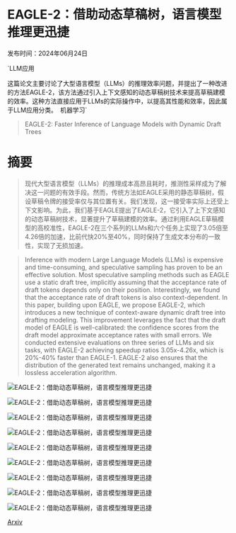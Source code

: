 # EAGLE-2：借助动态草稿树，语言模型推理更迅捷

发布时间：2024年06月24日

`LLM应用

这篇论文主要讨论了大型语言模型（LLMs）的推理效率问题，并提出了一种改进的方法EAGLE-2，该方法通过引入上下文感知的动态草稿树技术来提高草稿建模的效率。这种方法直接应用于LLMs的实际操作中，以提高其性能和效率，因此属于LLM应用分类。` `机器学习`

> EAGLE-2: Faster Inference of Language Models with Dynamic Draft Trees

# 摘要

> 现代大型语言模型（LLMs）的推理成本高昂且耗时，推测性采样成为了解决这一问题的有效手段。然而，传统方法如EAGLE采用的静态草稿树，假设草稿令牌的接受率仅与其位置有关。我们发现，这一接受率实际上还受上下文影响。为此，我们基于EAGLE提出了EAGLE-2，它引入了上下文感知的动态草稿树技术，显著提升了草稿建模的效率。通过利用EAGLE草稿模型的高校准性，EAGLE-2在三个系列的LLMs和六个任务上实现了3.05倍至4.26倍的加速，比前代快20%至40%，同时保持了生成文本分布的一致性，实现了无损加速。

> Inference with modern Large Language Models (LLMs) is expensive and time-consuming, and speculative sampling has proven to be an effective solution. Most speculative sampling methods such as EAGLE use a static draft tree, implicitly assuming that the acceptance rate of draft tokens depends only on their position. Interestingly, we found that the acceptance rate of draft tokens is also context-dependent. In this paper, building upon EAGLE, we propose EAGLE-2, which introduces a new technique of context-aware dynamic draft tree into drafting modeling. This improvement leverages the fact that the draft model of EAGLE is well-calibrated: the confidence scores from the draft model approximate acceptance rates with small errors. We conducted extensive evaluations on three series of LLMs and six tasks, with EAGLE-2 achieving speedup ratios 3.05x-4.26x, which is 20%-40% faster than EAGLE-1. EAGLE-2 also ensures that the distribution of the generated text remains unchanged, making it a lossless acceleration algorithm.

![EAGLE-2：借助动态草稿树，语言模型推理更迅捷](../../../paper_images/2406.16858/x1.png)

![EAGLE-2：借助动态草稿树，语言模型推理更迅捷](../../../paper_images/2406.16858/x2.png)

![EAGLE-2：借助动态草稿树，语言模型推理更迅捷](../../../paper_images/2406.16858/x3.png)

![EAGLE-2：借助动态草稿树，语言模型推理更迅捷](../../../paper_images/2406.16858/x4.png)

![EAGLE-2：借助动态草稿树，语言模型推理更迅捷](../../../paper_images/2406.16858/x5.png)

![EAGLE-2：借助动态草稿树，语言模型推理更迅捷](../../../paper_images/2406.16858/x6.png)

![EAGLE-2：借助动态草稿树，语言模型推理更迅捷](../../../paper_images/2406.16858/x7.png)

![EAGLE-2：借助动态草稿树，语言模型推理更迅捷](../../../paper_images/2406.16858/x8.png)

![EAGLE-2：借助动态草稿树，语言模型推理更迅捷](../../../paper_images/2406.16858/x9.png)

[Arxiv](https://arxiv.org/abs/2406.16858)